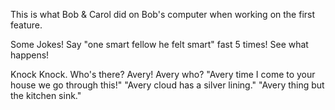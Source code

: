 This is what Bob & Carol did on Bob's computer when working on the first feature.

Some Jokes!
  Say "one smart fellow he felt smart" fast 5 times!  See what happens!

  Knock Knock. Who's there? Avery! Avery who? "Avery time I come to your house we go through this!" "Avery cloud has a silver lining." "Avery thing but the kitchen sink."
